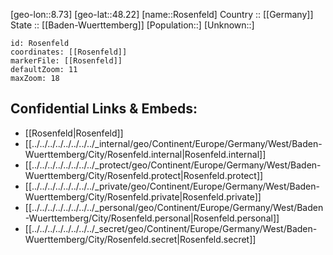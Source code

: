 ﻿---
location: [48.22,8.73] 
mapzoom: [7,12] 
mapmarker: city 
type: City
tags:
- geo/City


SpocWebEntityId: 33770
isDeleted: false
confidential: public

---
[geo-lon::8.73] 
[geo-lat::48.22] 
[name::Rosenfeld] 
Country :: [[Germany]]  
State :: [[Baden-Wuerttemberg]] 
[Population::] 
[Unknown::] 


```leaflet
id: Rosenfeld
coordinates: [[Rosenfeld]] 
markerFile: [[Rosenfeld]] 
defaultZoom: 11 
maxZoom: 18
```


## Confidential Links & Embeds: 
- [[Rosenfeld|Rosenfeld]]  
- [[../../../../../../../../_internal/geo/Continent/Europe/Germany/West/Baden-Wuerttemberg/City/Rosenfeld.internal|Rosenfeld.internal]] 
- [[../../../../../../../../_protect/geo/Continent/Europe/Germany/West/Baden-Wuerttemberg/City/Rosenfeld.protect|Rosenfeld.protect]] 
- [[../../../../../../../../_private/geo/Continent/Europe/Germany/West/Baden-Wuerttemberg/City/Rosenfeld.private|Rosenfeld.private]] 
- [[../../../../../../../../_personal/geo/Continent/Europe/Germany/West/Baden-Wuerttemberg/City/Rosenfeld.personal|Rosenfeld.personal]] 
- [[../../../../../../../../_secret/geo/Continent/Europe/Germany/West/Baden-Wuerttemberg/City/Rosenfeld.secret|Rosenfeld.secret]] 
